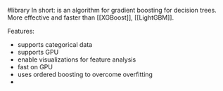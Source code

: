 #library
In short: is an algorithm for gradient boosting for decision trees. More effective and faster than [[XGBoost]], [[LightGBM]].

Features:
- supports categorical data
- supports GPU
- enable visualizations for feature analysis
- fast on GPU
- uses ordered boosting to overcome overfitting
- 